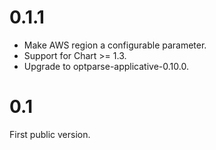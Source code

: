 0.1.1
=====

*   Make AWS region a configurable parameter.
*   Support for Chart >= 1.3.
*   Upgrade to optparse-applicative-0.10.0.

0.1
===

First public version.
